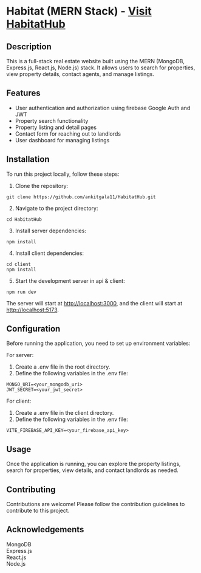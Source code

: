 <!DOCTYPE html>
<html lang="en">



<body>
     <h1>Habitat (MERN Stack)   -  
     <a href="https://habitathub.onrender.com/" target="_blank">Visit HabitatHub</a>
      </h1>
    <h2>Description</h2>
    <p>This is a full-stack real estate website built using the MERN (MongoDB, Express.js, React.js, Node.js) stack. It allows users to search for properties, view property details, contact agents, and manage listings.</p>
    <h2>Features</h2>
    <ul>
        <li>User authentication and authorization using firebase Google Auth and JWT</li>
        <li>Property search functionality</li>
        <li>Property listing and detail pages</li>
        <li>Contact form for reaching out to landlords</li>
        <li>User dashboard for managing listings</li>
    </ul>
    <h2>Installation</h2>
    <p>To run this project locally, follow these steps:</p>
    <ol>
        <li>Clone the repository:</li>
    </ol>
    <pre><code>git clone https://github.com/ankitgala11/HabitatHub.git</code></pre>
    <ol start="2">
        <li>Navigate to the project directory:</li>
    </ol>
    <pre><code>cd HabitatHub</code></pre>
    <ol start="3">
        <li>Install server dependencies:</li>
    </ol>
    <pre><code>npm install</code></pre>
    <ol start="4">
        <li>Install client dependencies:</li>
    </ol>
    <pre><code>cd client
npm install</code></pre>
    <ol start="5">
        <li>Start the development server in api & client:</li>
    </ol>
    <pre><code>npm run dev</code></pre>
    <p>The server will start at <a href="http://localhost:3000">http://localhost:3000</a>, and the client will start at <a href="http://localhost:5173">http://localhost:5173</a>.</p>
    <h2>Configuration</h2>
    <p>Before running the application, you need to set up environment variables:</p>
    <p>For server:</p>
    <ol>
        <li>Create a .env file in the root directory.</li>
        <li>Define the following variables in the .env file:</li>
    </ol>
    <pre><code>MONGO_URI=&lt;your_mongodb_uri&gt;
JWT_SECRET=&lt;your_jwt_secret&gt;</code></pre>
    <p>For client:</p>
    <ol>
        <li>Create a .env file in the client directory.</li>
        <li>Define the following variables in the .env file:</li>
    </ol>
    <pre><code>VITE_FIREBASE_API_KEY=&lt;your_firebase_api_key&gt;</code></pre>
    <h2>Usage</h2>
    <p>Once the application is running, you can explore the property listings, search for properties, view details, and contact landlords as needed.</p>
    <h2>Contributing</h2>
    <p>Contributions are welcome! Please follow the contribution guidelines to contribute to this project.</p>
    <h2>Acknowledgements</h2>
    <p>MongoDB<br>Express.js<br>React.js<br>Node.js</p>
</body>

</html>
